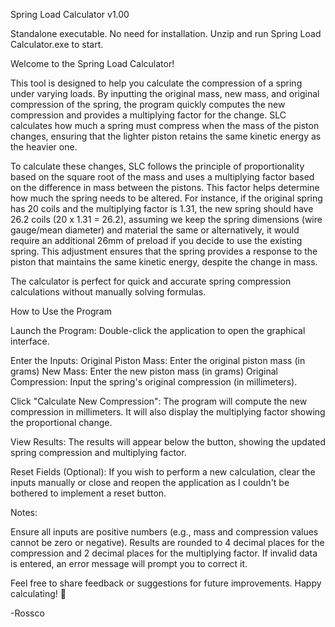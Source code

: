 Spring Load Calculator v1.00

Standalone executable. No need for installation. Unzip and run Spring Load Calculator.exe to start.

Welcome to the Spring Load Calculator!

This tool is designed to help you calculate the compression of a spring under varying loads. By inputting the original mass, new mass, and original compression of the spring, the program quickly computes the new compression and provides a multiplying factor for the change. SLC calculates how much a spring must compress when the mass of the piston changes, ensuring that the lighter piston retains the same kinetic energy as the heavier one.

To calculate these changes, SLC follows the principle of proportionality based on the square root of the mass and uses a multiplying factor based on the difference in mass between the pistons. This factor helps determine how much the spring needs to be altered. For instance, if the original spring has 20 coils and the multiplying factor is 1.31, the new spring should have 26.2 coils (20 x 1.31 = 26.2), assuming we keep the spring dimensions (wire gauge/mean diameter) and material the same or alternatively, it would require an additional 26mm of preload if you decide to use the existing spring. This adjustment ensures that the spring provides a response to the piston that maintains the same kinetic energy, despite the change in mass.

The calculator is perfect for quick and accurate spring compression calculations without manually solving formulas.

How to Use the Program

  Launch the Program: Double-click the application to open the graphical interface.
  
  Enter the Inputs:
        Original Piston Mass: Enter the original piston mass (in grams)
        New Mass: Enter the new piston mass (in grams) 
        Original Compression: Input the spring's original compression (in millimeters).
  
  Click "Calculate New Compression":
        The program will compute the new compression in millimeters.
        It will also display the multiplying factor showing the proportional change.
  
  View Results:
        The results will appear below the button, showing the updated spring compression and multiplying factor.
  
  Reset Fields (Optional):
        If you wish to perform a new calculation, clear the inputs manually or close and reopen the application as I couldn't be bothered to implement a reset button.

Notes:

  Ensure all inputs are positive numbers (e.g., mass and compression values cannot be zero or negative).
  Results are rounded to 4 decimal places for the compression and 2 decimal places for the multiplying factor.
  If invalid data is entered, an error message will prompt you to correct it.

Feel free to share feedback or suggestions for future improvements. Happy calculating! 🚀

-Rossco
